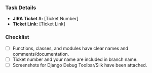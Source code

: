 ### Task Details
- **JIRA Ticket #:** [Ticket Number]
- **Ticket Link:** [Ticket Link]
### Checklist
  - [ ] Functions, classes, and modules have clear names and comments/documentation.
  - [ ] Ticket number and your name are included in branch name.
  - [ ] Screenshots for Django Debug Toolbar/Silk have been attached.
